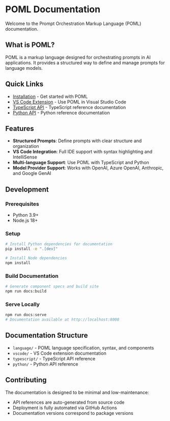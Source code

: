 # POML Documentation

Welcome to the Prompt Orchestration Markup Language (POML) documentation.

## What is POML?

POML is a markup language designed for orchestrating prompts in AI applications. It provides a structured way to define and manage prompts for language models.

## Quick Links

- [Installation](language/installation.md) - Get started with POML
- [VS Code Extension](vscode/overview.md) - Use POML in Visual Studio Code
- [TypeScript API](typescript/api.md) - TypeScript reference documentation
- [Python API](python/api.md) - Python reference documentation

## Features

- **Structured Prompts**: Define prompts with clear structure and organization
- **VS Code Integration**: Full IDE support with syntax highlighting and IntelliSense
- **Multi-language Support**: Use POML with TypeScript and Python
- **Model Provider Support**: Works with OpenAI, Azure OpenAI, Anthropic, and Google GenAI

## Development

### Prerequisites
- Python 3.9+
- Node.js 18+

### Setup
```bash
# Install Python dependencies for documentation
pip install -e ".[dev]"

# Install Node dependencies
npm install
```

### Build Documentation
```bash
# Generate component specs and build site
npm run docs:build
```

### Serve Locally
```bash
npm run docs:serve
# Documentation available at http://localhost:8000
```

## Documentation Structure

- `language/` - POML language specification, syntax, and components
- `vscode/` - VS Code extension documentation
- `typescript/` - TypeScript API reference
- `python/` - Python API reference

## Contributing

The documentation is designed to be minimal and low-maintenance:
- API references are auto-generated from source code
- Deployment is fully automated via GitHub Actions
- Documentation versions correspond to package versions